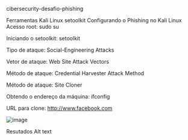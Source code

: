 cibersecurity-desafio-phishing

Ferramentas
Kali Linux
setoolkit
Configurando o Phishing no Kali Linux
Acesso root: sudo su

Iniciando o setoolkit: setoolkit

Tipo de ataque: Social-Engineering Attacks

Vetor de ataque: Web Site Attack Vectors

Método de ataque: Credential Harvester Attack Method 

Método de ataque: Site Cloner

Obtendo o endereço da máquina: ifconfig

URL para clone: http://www.facebook.com

![image](https://github.com/RODRIGOTIDEV/cibersecurity-desafio-phishing-DIO/assets/47644147/b2369b10-7bc0-46a5-8835-c339befcd056)


Resutados
Alt text
